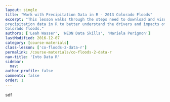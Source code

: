 ```yaml
---
layout: single
title: "Work with Precipitation Data in R - 2013 Colorado Floods"
excerpt: "This lesson walks through the steps need to download and visualize
precipitation data in R to better understand the drivers and impacts of the 2013
Colorado floods."
authors: ['Leah Wasser', 'NEON Data Skills', 'Mariela Perignon']
lastModified: 2016-12-07
category: [course-materials]
class-lesson: ['co-floods-2-data-r']
permalink: /course-materials/co-floods-2-data-r
nav-title: 'Into Data R'
sidebar:
  nav:
author_profile: false
comments: false
order: 1
---
```

sdf
